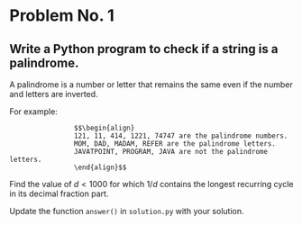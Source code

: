 # Problem No. 1

## Write a Python program to check if a string is a palindrome.

A palindrome is a number or letter that remains the same even if the number and letters are inverted.

 For example:
 
                    $$\begin{align}
                    121, 11, 414, 1221, 74747 are the palindrome numbers.
                    MOM, DAD, MADAM, REFER are the palindrome letters.       
                    JAVATPOINT, PROGRAM, JAVA are not the palindrome letters.
                    \end{align}$$

Find the value of $d \lt 1000$ for which $1/d$ contains the longest recurring cycle in its decimal fraction part.

Update the function `answer()` in `solution.py` with your solution.
